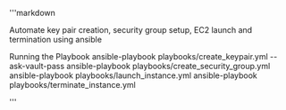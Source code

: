 '''markdown

Automate key pair creation, security group setup, EC2 launch and termination using ansible



Running the Playbook
ansible-playbook playbooks/create_keypair.yml --ask-vault-pass
ansible-playbook playbooks/create_security_group.yml
ansible-playbook playbooks/launch_instance.yml
ansible-playbook playbooks/terminate_instance.yml





'''
